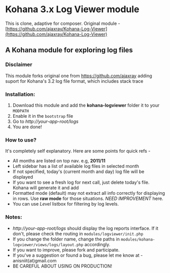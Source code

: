 # Kohana 3.x Log Viewer module

This is clone, adaptive for composer.
Original module - [https://github.com/ajaxray/Kohana-Log-Viewer](https://github.com/ajaxray/Kohana-Log-Viewer)

## A Kohana module for exploring log files

### Disclaimer

This module forks original one from https://github.com/ajaxray adding suport for Kohana's 3.2 log file format, which includes stack trace

### Installation:

1. Download this module and add the **kohana-logviewer** folder it to your `MODPATH`
2. Enable it in the `bootstrap` file
3. Go to _http://your-app-root/logs_
4. You are done! 

### How to use?

It's completely self explanatory. Here are some points for quick refs - 

- All months are listed on top nav. e.g, **2011/11**
- Left sidebar has a list of available log files in selected month
- If not specified, today's (current month and day) log file will be displayed
- If you want to see a fresh log for next call, just delete today's file. Kohana will generate it and add 
- Formatted mode (default) may not extract all info correctly for displaying in rows. Use **raw mode** for those situations. _NEED IMPROVEMENT_ here. 
- You can use *Level* listbox for filtering by log levels.

### Notes:

- _http://your-app-root/logs_ should display the log reports interface. If it don't, please check the routing in `modules/logviewer/init.php` 
- If you change the folder name, change the paths in `modules/kohana-logviewer/views/logs/layout.php` accordingly.
- If you want to improve, please fork and participate. 
- If you've a suggestion or found a bug, please let me know at - anisniit(at)gmail.com
- BE CAREFUL ABOUT USING ON PRODUCTION!


